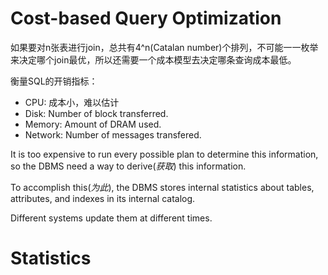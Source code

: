 # Cost-based Query Optimization

如果要对n张表进行join，总共有4^n(Catalan number)个排列，不可能一一枚举来决定哪个join最优，所以还需要一个成本模型去决定哪条查询成本最低。

衡量SQL的开销指标：

- CPU: 成本小，难以估计
- Disk: Number of block transferred.
- Memory: Amount of DRAM used.
- Network: Number of messages transfered.

It is too expensive to run every possible plan to  determine this information, so the DBMS need a  way to derive(*获取*) this information.

To accomplish this(*为此*), the DBMS stores internal statistics about tables, attributes, and indexes in its internal catalog.

Different systems update them at different times.

# Statistics

